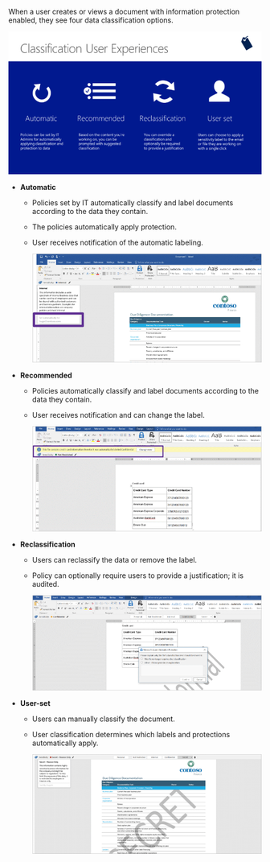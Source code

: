 When a user creates or views a document with information protection enabled, they see four data classification options.

![Four user classification experiences](../media/classification-user-experiences.png)

- **Automatic**

  - Policies set by IT automatically classify and label documents according to the data they contain.
  - The policies automatically apply protection.
  - User receives notification of the automatic labeling.

    ![Screenshot of document that has automatic classification policies](../media/automatic-classification.png)

- **Recommended**

  - Policies automatically classify and label documents according to the data they contain.
  - User receives notification and can change the label.

    ![Screenshot of document that has recommended classification](../media/recommended.png)

- **Reclassification**

  - Users can reclassify the data or remove the label.
  - Policy can optionally require users to provide a justification; it is audited.

    ![Screenshot of document that allows user reclassification](../media/reclassification.png)

- **User-set**

  - Users can manually classify the document.
  - User classification determines which labels and protections automatically apply.

    ![Screenshot of document that has user-set classification](../media/user-set-classification.png)
